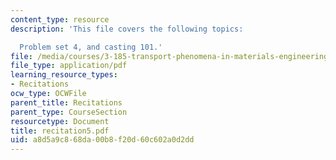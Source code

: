 ```yaml
---
content_type: resource
description: 'This file covers the following topics:

  Problem set 4, and casting 101.'
file: /media/courses/3-185-transport-phenomena-in-materials-engineering-fall-2003/a8d5a9c868da00b8f20d60c602a0d2dd_recitation5.pdf
file_type: application/pdf
learning_resource_types:
- Recitations
ocw_type: OCWFile
parent_title: Recitations
parent_type: CourseSection
resourcetype: Document
title: recitation5.pdf
uid: a8d5a9c8-68da-00b8-f20d-60c602a0d2dd
---
```

